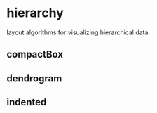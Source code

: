 # hierarchy

layout algorithms for visualizing hierarchical data.

## compactBox

## dendrogram

## indented
